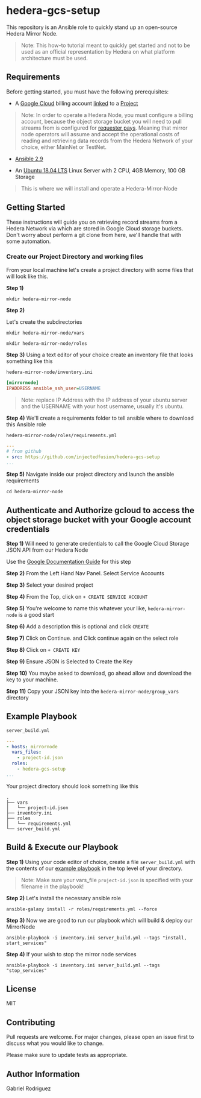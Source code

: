 hedera-gcs-setup
=========

This repository is an Ansible role to quickly stand up an open-source Hedera Mirror Node. 
> Note: This how-to tutorial meant to quickly get started and not to be used as an official representation by Hedera on what platform architecture must be used.


Requirements
------------

Before getting started, you must have the following prerequisites:

* A [Google Cloud](https://cloud.google.com/) billing account [linked](https://cloud.google.com/billing/docs/how-to/manage-billing-account) to a [Project](https://cloud.google.com/resource-manager/docs/creating-managing-projects)

> Note: In order to operate a Hedera Node, you must configure a billing account, because the object storage bucket you will need to pull streams from is configured for  [requester pays](https://cloud.google.com/storage/docs/requester-pays). 
Meaning that mirror node operators will assume and accept the operational costs of reading and retrieving data records from the Hedera Network of your choice, either MainNet or TestNet.

<!-- * [gsutil](https://cloud.google.com/storage/docs/gsutil) -->

* [Ansible 2.9](https://docs.ansible.com/ansible/latest/installation_guide/intro_installation.html)

* An [Ubuntu 18.04 LTS](https://releases.ubuntu.com/18.04.4/) Linux Server with 2 CPU, 4GB Memory, 100 GB Storage
> This is where we will install and operate a Hedera-Mirror-Node

Getting Started
---------------

These instructions will guide you on retrieving record streams from a Hedera Network via which are stored in Google Cloud storage buckets. Don't worry about perform a git clone from here, we'll handle that with some automation.


### Create our Project Directory and working files
From your local machine let's create a project directory with some files
that will look like this.

**Step 1)** 
```console
mkdir hedera-mirror-node
```
**Step 2)**

Let's create the subdirectories
```console
mkdir hedera-mirror-node/vars 
```
```console
mkdir hedera-mirror-node/roles
```

**Step 3)**
Using a text editor of your choice create an inventory file that looks something like this

`hedera-mirror-node/inventory.ini`
```ini
[mirrornode]
IPADDRESS ansible_ssh_user=USERNAME
```
> Note: replace IP Address with the IP address of your ubuntu server and the USERNAME with your host username, usually it's ubuntu.

**Step 4)**
We'll create a requirements folder to tell ansible where to download this Ansible role

`hedera-mirror-node/roles/requirements.yml`
```yml
---
# from github
- src: https://github.com/injectedfusion/hedera-gcs-setup
...
```

**Step 5)**
Navigate inside our project directory and launch the ansible requirements
```console
cd hedera-mirror-node
```

Authenticate and Authorize gcloud to access the object storage bucket with your Google account credentials
----------------------------------------------------------------------------------------------------------

**Step 1)** Will need to generate credentials to call the Google Cloud Storage JSON API from our Hedera Node

Use the [Google Documentation Guide](https://cloud.google.com/iam/docs/creating-managing-service-account-keys) for this step

**Step 2)** 
From the Left Hand Nav Panel. Select Service Accounts

**Step 3)** Select your desired project

**Step 4)** From the Top, click on `+ CREATE SERVICE ACCOUNT`

**Step 5)** You're welcome to name this whatever your like, `hedera-mirror-node` is a good start

**Step 6)** Add a description this is optional and click `CREATE`

**Step 7)** Click on Continue. and Click continue again on the select role

**Step 8)** Click on `+ CREATE KEY`

**Step 9)** Ensure JSON is Selected to Create the Key

**Step 10)** You maybe asked to download, go ahead allow and download the key to your machine.

**Step 11)** Copy your JSON key into the `hedera-mirror-node/group_vars` directory


<!-- Role Variables
--------------

A description of the settable variables for this role should go here, including any variables that are in defaults/main.yml, vars/main.yml, and any variables that can/should be set via parameters to the role. Any variables that are read from other roles and/or the global scope (ie. hostvars, group vars, etc.) should be mentioned here as well. -->


Example Playbook
----------------

`server_build.yml`
```yaml
---
- hosts: mirrornode
  vars_files:
    - project-id.json
  roles:
    - hedera-gcs-setup
...
```

Your project directory should look something like this
```console
.
├── vars
│   └── project-id.json
├── inventory.ini
├── roles
│   └── requirements.yml
└── server_build.yml
```

Build & Execute our Playbook
--------------------

**Step 1)** Using your code editor of choice, create a file `server_build.yml` with the contents of our [example playbook](https://github.com/injectedfusion/hedera-gcs-setup#example-playbook) in the top level of your directory. 

> Note: Make sure your vars_file `project-id.json` is specified with your filename in the playbook!


**Step 2)** Let's install the necessary ansible role
```console
ansible-galaxy install -r roles/requirements.yml --force
```


**Step 3)** Now we are good to run our playbook which will build & deploy our MirrorNode
```console
ansible-playbook -i inventory.ini server_build.yml --tags "install, start_services"
```

**Step 4)** If your wish to stop the mirror node services
```console
ansible-playbook -i inventory.ini server_build.yml --tags "stop_services"
```


License
-------

MIT

## Contributing
Pull requests are welcome. For major changes, please open an issue first to discuss what you would like to change.

Please make sure to update tests as appropriate.


Author Information
------------------

Gabriel Rodriguez

